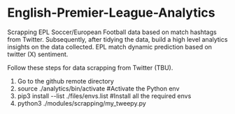 # English-Premier-League-Analytics
Scrapping EPL Soccer/European Football data based on match hashtags from Twitter. Subsequently, after tidying the data, build a high level analytics insights on the data collected. EPL match dynamic prediction based on twitter (X) sentiment. 


Follow these steps for data scrapping from Twitter (TBU). 

1. Go to the github remote directory
2. source ./analytics/bin/activate #Activate the Python env
3. pip3 install --list ./files/envs.list #Install all the required envs
4. python3 ./modules/scrapping/my_tweepy.py
